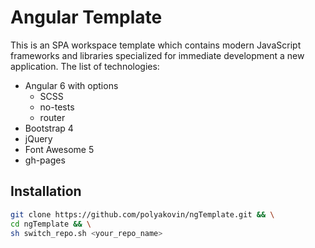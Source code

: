 # Angular Template

This is an SPA workspace template which contains modern JavaScript frameworks and libraries specialized for immediate development a new application.
The list of technologies:

- Angular 6 with options
  - SCSS
  - no-tests
  - router
- Bootstrap 4
- jQuery
- Font Awesome 5
- gh-pages


## Installation

```sh
git clone https://github.com/polyakovin/ngTemplate.git && \
cd ngTemplate && \
sh switch_repo.sh <your_repo_name>
```